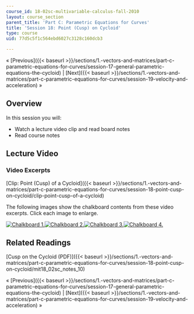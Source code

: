 ```yaml
---
course_id: 18-02sc-multivariable-calculus-fall-2010
layout: course_section
parent_title: 'Part C: Parametric Equations for Curves'
title: 'Session 18: Point (Cusp) on Cycloid'
type: course
uid: 77d5c5f1c564ebd6027c3128c160dcb3

---
```


« [Previous]({{< baseurl >}}/sections/1.-vectors-and-matrices/part-c-parametric-equations-for-curves/session-17-general-parametric-equations-the-cycloid) | [Next]({{< baseurl >}}/sections/1.-vectors-and-matrices/part-c-parametric-equations-for-curves/session-19-velocity-and-acceleration) »

Overview
--------

In this session you will:

*   Watch a lecture video clip and read board notes
*   Read course notes

Lecture Video
-------------

### Video Excerpts

[Clip: Point (Cusp) of a Cycloid]({{< baseurl >}}/sections/1.-vectors-and-matrices/part-c-parametric-equations-for-curves/session-18-point-cusp-on-cycloid/clip-point-cusp-of-a-cycloid)

The following images show the chalkboard contents from these video excerpts. Click each image to enlarge.

[![Chalkboard 1.](/coursemedia/18-02sc-multivariable-calculus-fall-2010/88a769bddc172a852ab62a583cfd0025_MIT18_02SC_L5Brds_14a.png)](/coursemedia/18-02sc-multivariable-calculus-fall-2010/d90ae9c3a0b042cf2c6330a652c535ce_MIT18_02SC_L5Brds_14.png "Open in a new window.")[![Chalkboard 2.](/coursemedia/18-02sc-multivariable-calculus-fall-2010/7b1e6704605c5c0397f7aa3b96f2ad0b_MIT18_02SC_L5Brds_15a.png)](/coursemedia/18-02sc-multivariable-calculus-fall-2010/1c7b6cf642546ba95960212c0ecdd09e_MIT18_02SC_L5Brds_15.png "Open in a new window.")[![Chalkboard 3.](/coursemedia/18-02sc-multivariable-calculus-fall-2010/75b9b24f3a0fc20896ad67d2a4be9de0_MIT18_02SC_L5Brds_16a.png)](/coursemedia/18-02sc-multivariable-calculus-fall-2010/1ffbc180220edc0d672893e64895d779_MIT18_02SC_L5Brds_16.png "Open in a new window.")[![Chalkboard 4.](/coursemedia/18-02sc-multivariable-calculus-fall-2010/6fba62a7b4c5a4759f4a35514bbf220a_MIT18_02SC_L5Brds_17a.png)](/coursemedia/18-02sc-multivariable-calculus-fall-2010/393b8e517c86cc146cff8044a226dcde_MIT18_02SC_L5Brds_17.png "Open in a new window.")

Related Readings
----------------

[Cusp on the Cycloid (PDF)]({{< baseurl >}}/sections/1.-vectors-and-matrices/part-c-parametric-equations-for-curves/session-18-point-cusp-on-cycloid/mit18_02sc_notes_10)

« [Previous]({{< baseurl >}}/sections/1.-vectors-and-matrices/part-c-parametric-equations-for-curves/session-17-general-parametric-equations-the-cycloid) | [Next]({{< baseurl >}}/sections/1.-vectors-and-matrices/part-c-parametric-equations-for-curves/session-19-velocity-and-acceleration) »